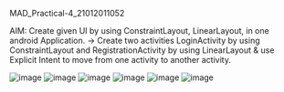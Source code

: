 MAD_Practical-4_21012011052

AIM: Create given UI by using ConstraintLayout, LinearLayout, in one android Application. 
-> Create two activities LoginActivity by using ConstraintLayout and RegistrationActivity by using LinearLayout & use Explicit Intent to move from one activity to another activity.

![image](https://github.com/MojoSmit07/MAD_Practical-4_21012011052/assets/98140609/f4e83692-be1a-45c2-adb2-fd9406fdfc80)
![image](https://github.com/MojoSmit07/MAD_Practical-4_21012011052/assets/98140609/0b1a1d5d-37c2-443b-991e-42f33363fb3a)
![image](https://github.com/MojoSmit07/MAD_Practical-4_21012011052/assets/98140609/d7fcb5fa-69c9-4526-bce4-4b1b45bbc6f6)
![image](https://github.com/MojoSmit07/MAD_Practical-4_21012011052/assets/98140609/eb9a95cc-1215-4f9a-aade-63af1c12316d)
![image](https://github.com/MojoSmit07/MAD_Practical-4_21012011052/assets/98140609/f2145da1-9eaa-4f6b-874e-03491506c577)
![image](https://github.com/MojoSmit07/MAD_Practical-4_21012011052/assets/98140609/a3321605-87c4-4fbc-95ce-d3bdc3f5306e)



